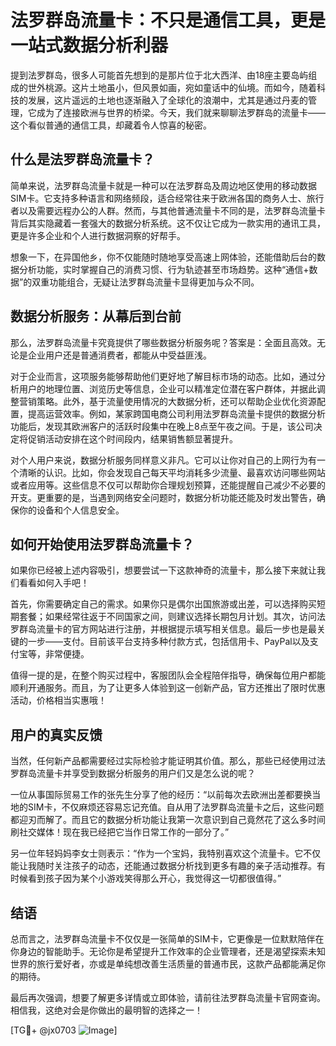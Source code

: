 # 法罗群岛流量卡：不只是通信工具，更是一站式数据分析利器

提到法罗群岛，很多人可能首先想到的是那片位于北大西洋、由18座主要岛屿组成的世外桃源。这片土地虽小，但风景如画，宛如童话中的仙境。而如今，随着科技的发展，这片遥远的土地也逐渐融入了全球化的浪潮中，尤其是通过丹麦的管理，它成为了连接欧洲与世界的桥梁。今天，我们就来聊聊法罗群岛的流量卡——这个看似普通的通信工具，却藏着令人惊喜的秘密。

## 什么是法罗群岛流量卡？

简单来说，法罗群岛流量卡就是一种可以在法罗群岛及周边地区使用的移动数据SIM卡。它支持多种语言和网络频段，适合经常往来于欧洲各国的商务人士、旅行者以及需要远程办公的人群。然而，与其他普通流量卡不同的是，法罗群岛流量卡背后其实隐藏着一套强大的数据分析系统。这不仅让它成为一款实用的通讯工具，更是许多企业和个人进行数据洞察的好帮手。

想象一下，在异国他乡，你不仅能随时随地享受高速上网体验，还能借助后台的数据分析功能，实时掌握自己的消费习惯、行为轨迹甚至市场趋势。这种“通信+数据”的双重功能组合，无疑让法罗群岛流量卡显得更加与众不同。

## 数据分析服务：从幕后到台前

那么，法罗群岛流量卡究竟提供了哪些数据分析服务呢？答案是：全面且高效。无论是企业用户还是普通消费者，都能从中受益匪浅。

对于企业而言，这项服务能够帮助他们更好地了解目标市场的动态。比如，通过分析用户的地理位置、浏览历史等信息，企业可以精准定位潜在客户群体，并据此调整营销策略。此外，基于流量使用情况的大数据分析，还可以帮助企业优化资源配置，提高运营效率。例如，某家跨国电商公司利用法罗群岛流量卡提供的数据分析功能后，发现其欧洲客户的活跃时段集中在晚上8点至午夜之间。于是，该公司决定将促销活动安排在这个时间段内，结果销售额显著提升。

对个人用户来说，数据分析服务同样意义非凡。它可以让你对自己的上网行为有一个清晰的认识。比如，你会发现自己每天平均消耗多少流量、最喜欢访问哪些网站或者应用等。这些信息不仅可以帮助你合理规划预算，还能提醒自己减少不必要的开支。更重要的是，当遇到网络安全问题时，数据分析功能还能及时发出警告，确保你的设备和个人信息安全。

## 如何开始使用法罗群岛流量卡？

如果你已经被上述内容吸引，想要尝试一下这款神奇的流量卡，那么接下来就让我们看看如何入手吧！

首先，你需要确定自己的需求。如果你只是偶尔出国旅游或出差，可以选择购买短期套餐；如果经常往返于不同国家之间，则建议选择长期包月计划。其次，访问法罗群岛流量卡的官方网站进行注册，并根据提示填写相关信息。最后一步也是最关键的一步——支付。目前该平台支持多种付款方式，包括信用卡、PayPal以及支付宝等，非常便捷。

值得一提的是，在整个购买过程中，客服团队会全程陪伴指导，确保每位用户都能顺利开通服务。而且，为了让更多人体验到这一创新产品，官方还推出了限时优惠活动，价格相当实惠哦！

## 用户的真实反馈

当然，任何新产品都需要经过实际检验才能证明其价值。那么，那些已经使用过法罗群岛流量卡并享受到数据分析服务的用户们又是怎么说的呢？

一位从事国际贸易工作的张先生分享了他的经历：“以前每次去欧洲出差都要换当地的SIM卡，不仅麻烦还容易忘记充值。自从用了法罗群岛流量卡之后，这些问题都迎刃而解了。而且它的数据分析功能让我第一次意识到自己竟然花了这么多时间刷社交媒体！现在我已经把它当作日常工作的一部分了。”

另一位年轻妈妈李女士则表示：“作为一个宝妈，我特别喜欢这个流量卡。它不仅能让我随时关注孩子的动态，还能通过数据分析找到更多有趣的亲子活动推荐。有时候看到孩子因为某个小游戏笑得那么开心，我觉得这一切都很值得。”

## 结语

总而言之，法罗群岛流量卡不仅仅是一张简单的SIM卡，它更像是一位默默陪伴在你身边的智能助手。无论你是希望提升工作效率的企业管理者，还是渴望探索未知世界的旅行爱好者，亦或是单纯想改善生活质量的普通市民，这款产品都能满足你的期待。

最后再次强调，想要了解更多详情或立即体验，请前往法罗群岛流量卡官网查询。相信我，这绝对会是你做出的最明智的选择之一！

[TG💪+ @jx0703 ![Image](https://github.com/user-attachments/assets/dbca1d08-cadb-493c-b0ec-ad6f7a83f270)]